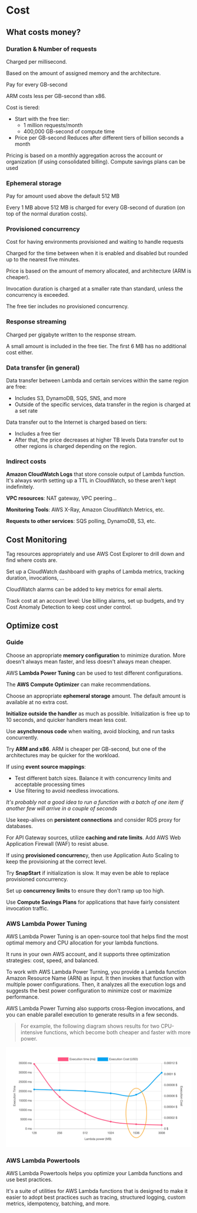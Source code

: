 # Cost

## What costs money?

### Duration & Number of requests

Charged per millisecond.

Based on the amount of assigned memory and the architecture.

Pay for every GB-second

ARM costs less per GB-second than x86.

Cost is tiered:
- Start with the free tier:
  - 1 million requests/month
  - 400,000 GB-second of compute time
- Price per GB-second Reduces after different tiers of billion seconds a month

Pricing is based on a monthly aggregation across the account or organization (if using consolidated billing). Compute savings plans can be used


### Ephemeral storage

Pay for amount used above the default 512 MB

Every 1 MB above 512 MB is charged for every GB-second of duration (on top of the normal duration costs).


### Provisioned concurrency

Cost for having environments provisioned and waiting to handle requests

Charged for the time between when it is enabled and disabled but rounded up to the nearest five minutes.

Price is based on the amount of memory allocated, and architecture (ARM is cheaper).

Invocation duration is charged at a smaller rate than standard, unless the concurrency is exceeded.

The free tier includes no provisioned concurrency.

### Response streaming

Charged per gigabyte written to the response stream.

A small amount is included in the free tier. The first 6 MB has no additional cost either.


### Data transfer (in general)

Data transfer between Lambda and certain services within the same region are free:
- Includes S3, DynamoDB, SQS, SNS, and more
- Outside of the specific services, data transfer in the region is charged at a set rate

Data transfer out to the Internet is charged based on tiers:
- Includes a free tier
- After that, the price decreases at higher TB levels
Data transfer out to other regions is charged depending on the region.


### Indirect costs

**Amazon CloudWatch Logs** that store console output of Lambda function. It's always worth setting up a TTL in CloudWatch,
so these aren't kept indefinitely.

**VPC resources**: NAT gateway, VPC peering...

**Monitoring Tools**: AWS X-Ray, Amazon CloudWatch Metrics, etc.

**Requests to other services**: SQS polling, DynamoDB, S3, etc.


## Cost Monitoring

Tag resources appropriately and use AWS Cost Explorer to drill down and find where costs are.

Set up a CloudWatch dashboard with graphs of Lambda metrics, tracking duration, invocations, ...

CloudWatch alarms can be added to key metrics for email alerts.

Track cost at an account level: Use billing alarms, set up budgets, and try Cost Anomaly Detection to keep cost under control.


## Optimize cost

### Guide

Choose an appropriate **memory configuration** to minimize duration. More doesn't always mean faster, and less doesn't always mean cheaper.

AWS **Lambda Power Tuning** can be used to test different configurations.

The **AWS Compute Optimizer** can make recommendations.

Choose an appropriate **ephemeral storage** amount. The default amount is available at no extra cost.

**Initialize outside the handler** as much as possible. Initialization is free up to 10 seconds, and quicker handlers mean less cost.

Use **asynchronous code** when waiting, avoid blocking, and run tasks concurrently.

Try **ARM and x86**. ARM is cheaper per GB-second, but one of the architectures may be quicker for the workload.

If using **event source mappings**:
- Test different batch sizes. Balance it with concurrency limits and acceptable processing times
- Use filtering to avoid needless invocations.

*It's probably not a good idea to run a function with a batch of one item if another few will arrive in a couple of seconds*

Use keep-alives on **persistent connections** and consider RDS proxy for databases.

For API Gateway sources, utilize **caching and rate limits**. Add AWS Web Application Firewall (WAF) to resist abuse.

If using **provisioned concurrenc**y, then use Application Auto Scaling to keep the provisioning at the correct level.

Try **SnapStart** if initialization is slow. It may even be able to replace provisioned concurrency.

Set up **concurrency limits** to ensure they don't ramp up too high.

Use **Compute Savings Plans** for applications that have fairly consistent invocation traffic.


### AWS Lambda Power Tuning

AWS Lambda Power Tuning is an open-source tool that helps find the most optimal memory and CPU allocation for your lambda functions.

It runs in your own AWS account, and it supports three optimization strategies: cost, speed, and balanced.

To work with AWS Lambda Power Turning, you provide a Lambda function Amazon Resource Name (ARN) as input. It then invokes that function with multiple power configurations. Then, it analyzes all the execution logs and suggests the best power configuration to minimize cost or maximize performance.

AWS Lambda Power Turning also supports cross-Region invocations, and you can enable parallel execution to generate results in a few seconds.

> For example, the following diagram shows results for two CPU-intensive functions, which become both cheaper and faster with more power.

![](./images/power-tunning.png)


### AWS Lambda Powertools

AWS Lambda Powertools helps you optimize your Lambda functions and use best practices. 

It's a suite of utilities for AWS Lambda functions that is designed to make it easier to adopt best practices such as tracing, structured logging, custom metrics, idempotency, batching, and more. 
